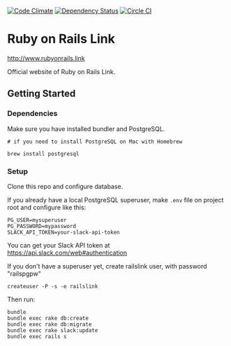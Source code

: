 [![Code Climate](https://codeclimate.com/github/railslink/railslink/badges/gpa.svg)](https://codeclimate.com/github/railslink/railslink)
[![Dependency Status](https://gemnasium.com/railslink/railslink.svg)](https://gemnasium.com/railslink/railslink)
[![Circle CI](https://circleci.com/gh/railslink/railslink.svg?style=shield)](https://circleci.com/gh/railslink/railslink)

# Ruby on Rails Link

http://www.rubyonrails.link

Official website of Ruby on Rails Link.


## Getting Started

### Dependencies
Make sure you have installed bundler and PostgreSQL.

```
# if you need to install PostgreSQL on Mac with Homebrew

brew install postgresql
```

### Setup

Clone this repo and configure database.

If you already have a local PostgreSQL superuser, make `.env` file on project root and configure like this:

```
PG_USER=mysuperuser
PG_PASSWORD=mypassword
SLACK_API_TOKEN=your-slack-api-token
```

You can get your Slack API token at https://api.slack.com/web#authentication

If you don't have a superuser yet, create railslink user, with password "railspgpw"

```
createuser -P -s -e railslink
```

Then run:

```
bundle
bundle exec rake db:create
bundle exec rake db:migrate
bundle exec rake slack:update
bundle exec rails s
````
